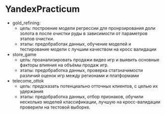 # YandexPracticum
- gold_refining:
  - цель: построение модели регрессии для пронрзирования доли золота в после очистки руды в зависимости от параметров этапов очистки.
  - этапы: предобработак данных, обучение моделей и тестирование модели с лучшим качеством на кросс валидации
- store_game 
  - цель: проанализировать продажи видео игр и выявить основные факторы влияния на объёмы продаж игр.
  - этапы: предобработка данных, проверка статзначимости различий оценок игр между регионами и платформами
- telecome_ottok
  - цель: предсказать потенциально отточных клиентов, с целью их удержания
  - этапы: предобработка данных, отбор признаков, обучили несколько моделей классификации, лучшую на кросс-валидации проверили на тестовой выборке.
